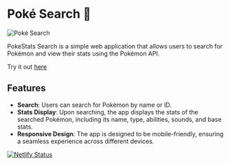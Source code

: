 # Poké Search 🐉

![Poké Search](https://i.imgur.com/GniLf87.jpeg)

PokeStats Search is a simple web application that allows users to search for Pokémon and view their stats using the Pokémon API.

Try it out [here](https://basilpokesearch.netlify.app/)

## Features

- **Search**: Users can search for Pokémon by name or ID.
- **Stats Display**: Upon searching, the app displays the stats of the searched Pokémon, including its name, type, abilities, sounds, and base stats.
- **Responsive Design**: The app is designed to be mobile-friendly, ensuring a seamless experience across different devices.

[![Netlify Status](https://api.netlify.com/api/v1/badges/a9d940bb-38bd-44d0-9e73-635c317d403f/deploy-status)](https://app.netlify.com/sites/basilpokesearch/deploys)
